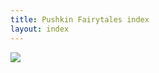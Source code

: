 ```yaml
---
title: Pushkin Fairytales index
layout: index
---
```

<div id = "gallery">
     <div class = "grid_cell">
     <img src="{{  }}" class="gallery_thumb"></a>
</div>